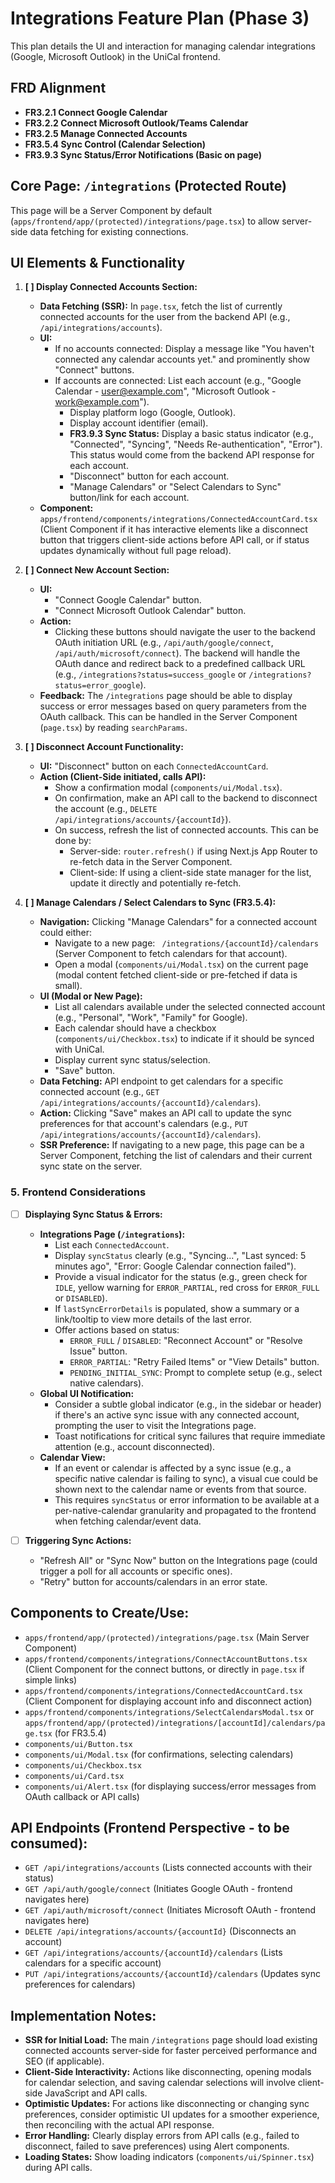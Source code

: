 # Integrations Feature Plan (Phase 3)

This plan details the UI and interaction for managing calendar integrations (Google, Microsoft Outlook) in the UniCal frontend.

## FRD Alignment
*   **FR3.2.1 Connect Google Calendar**
*   **FR3.2.2 Connect Microsoft Outlook/Teams Calendar**
*   **FR3.2.5 Manage Connected Accounts**
*   **FR3.5.4 Sync Control (Calendar Selection)**
*   **FR3.9.3 Sync Status/Error Notifications (Basic on page)**

## Core Page: `/integrations` (Protected Route)

This page will be a Server Component by default (`apps/frontend/app/(protected)/integrations/page.tsx`) to allow server-side data fetching for existing connections.

## UI Elements & Functionality

1.  **[ ] Display Connected Accounts Section:**
    *   **Data Fetching (SSR):** In `page.tsx`, fetch the list of currently connected accounts for the user from the backend API (e.g., `/api/integrations/accounts`).
    *   **UI:**
        *   If no accounts connected: Display a message like "You haven't connected any calendar accounts yet." and prominently show "Connect" buttons.
        *   If accounts are connected: List each account (e.g., "Google Calendar - user@example.com", "Microsoft Outlook - work@example.com").
            *   Display platform logo (Google, Outlook).
            *   Display account identifier (email).
            *   **FR3.9.3 Sync Status:** Display a basic status indicator (e.g., "Connected", "Syncing", "Needs Re-authentication", "Error"). This status would come from the backend API response for each account.
            *   "Disconnect" button for each account.
            *   "Manage Calendars" or "Select Calendars to Sync" button/link for each account.
    *   **Component:** `apps/frontend/components/integrations/ConnectedAccountCard.tsx` (Client Component if it has interactive elements like a disconnect button that triggers client-side actions before API call, or if status updates dynamically without full page reload).

2.  **[ ] Connect New Account Section:**
    *   **UI:**
        *   "Connect Google Calendar" button.
        *   "Connect Microsoft Outlook Calendar" button.
    *   **Action:**
        *   Clicking these buttons should navigate the user to the backend OAuth initiation URL (e.g., `/api/auth/google/connect`, `/api/auth/microsoft/connect`). The backend will handle the OAuth dance and redirect back to a predefined callback URL (e.g., `/integrations?status=success_google` or `/integrations?status=error_google`).
    *   **Feedback:** The `/integrations` page should be able to display success or error messages based on query parameters from the OAuth callback. This can be handled in the Server Component (`page.tsx`) by reading `searchParams`.

3.  **[ ] Disconnect Account Functionality:**
    *   **UI:** "Disconnect" button on each `ConnectedAccountCard`.
    *   **Action (Client-Side initiated, calls API):**
        *   Show a confirmation modal (`components/ui/Modal.tsx`).
        *   On confirmation, make an API call to the backend to disconnect the account (e.g., `DELETE /api/integrations/accounts/{accountId}`).
        *   On success, refresh the list of connected accounts. This can be done by:
            *   Server-side: `router.refresh()` if using Next.js App Router to re-fetch data in the Server Component.
            *   Client-side: If using a client-side state manager for the list, update it directly and potentially re-fetch.

4.  **[ ] Manage Calendars / Select Calendars to Sync (FR3.5.4):**
    *   **Navigation:** Clicking "Manage Calendars" for a connected account could either:
        *   Navigate to a new page: ` /integrations/{accountId}/calendars` (Server Component to fetch calendars for that account).
        *   Open a modal (`components/ui/Modal.tsx`) on the current page (modal content fetched client-side or pre-fetched if data is small).
    *   **UI (Modal or New Page):**
        *   List all calendars available under the selected connected account (e.g., "Personal", "Work", "Family" for Google).
        *   Each calendar should have a checkbox (`components/ui/Checkbox.tsx`) to indicate if it should be synced with UniCal.
        *   Display current sync status/selection.
        *   "Save" button.
    *   **Data Fetching:** API endpoint to get calendars for a specific connected account (e.g., `GET /api/integrations/accounts/{accountId}/calendars`).
    *   **Action:** Clicking "Save" makes an API call to update the sync preferences for that account's calendars (e.g., `PUT /api/integrations/accounts/{accountId}/calendars`).
    *   **SSR Preference:** If navigating to a new page, this page can be a Server Component, fetching the list of calendars and their current sync state on the server.

### 5. Frontend Considerations

*   [ ] **Displaying Sync Status & Errors:**
    *   **Integrations Page (`/integrations`):**
        *   List each `ConnectedAccount`.
        *   Display `syncStatus` clearly (e.g., "Syncing...", "Last synced: 5 minutes ago", "Error: Google Calendar connection failed").
        *   Provide a visual indicator for the status (e.g., green check for `IDLE`, yellow warning for `ERROR_PARTIAL`, red cross for `ERROR_FULL` or `DISABLED`).
        *   If `lastSyncErrorDetails` is populated, show a summary or a link/tooltip to view more details of the last error.
        *   Offer actions based on status:
            *   `ERROR_FULL` / `DISABLED`: "Reconnect Account" or "Resolve Issue" button.
            *   `ERROR_PARTIAL`: "Retry Failed Items" or "View Details" button.
            *   `PENDING_INITIAL_SYNC`: Prompt to complete setup (e.g., select native calendars).
    *   **Global UI Notification:**
        *   Consider a subtle global indicator (e.g., in the sidebar or header) if there's an active sync issue with any connected account, prompting the user to visit the Integrations page.
        *   Toast notifications for critical sync failures that require immediate attention (e.g., account disconnected).
    *   **Calendar View:**
        *   If an event or calendar is affected by a sync issue (e.g., a specific native calendar is failing to sync), a visual cue could be shown next to the calendar name or events from that source.
        *   This requires `syncStatus` or error information to be available at a per-native-calendar granularity and propagated to the frontend when fetching calendar/event data.

*   [ ] **Triggering Sync Actions:**
    *   "Refresh All" or "Sync Now" button on the Integrations page (could trigger a poll for all accounts or specific ones).
    *   "Retry" button for accounts/calendars in an error state.

## Components to Create/Use:

*   `apps/frontend/app/(protected)/integrations/page.tsx` (Main Server Component)
*   `apps/frontend/components/integrations/ConnectAccountButtons.tsx` (Client Component for the connect buttons, or directly in `page.tsx` if simple links)
*   `apps/frontend/components/integrations/ConnectedAccountCard.tsx` (Client Component for displaying account info and disconnect action)
*   `apps/frontend/components/integrations/SelectCalendarsModal.tsx` or `apps/frontend/app/(protected)/integrations/[accountId]/calendars/page.tsx` (for FR3.5.4)
*   `components/ui/Button.tsx`
*   `components/ui/Modal.tsx` (for confirmations, selecting calendars)
*   `components/ui/Checkbox.tsx`
*   `components/ui/Card.tsx`
*   `components/ui/Alert.tsx` (for displaying success/error messages from OAuth callback or API calls)

## API Endpoints (Frontend Perspective - to be consumed):

*   `GET /api/integrations/accounts` (Lists connected accounts with their status)
*   `GET /api/auth/google/connect` (Initiates Google OAuth - frontend navigates here)
*   `GET /api/auth/microsoft/connect` (Initiates Microsoft OAuth - frontend navigates here)
*   `DELETE /api/integrations/accounts/{accountId}` (Disconnects an account)
*   `GET /api/integrations/accounts/{accountId}/calendars` (Lists calendars for a specific account)
*   `PUT /api/integrations/accounts/{accountId}/calendars` (Updates sync preferences for calendars)

## Implementation Notes:
*   **SSR for Initial Load:** The main `/integrations` page should load existing connected accounts server-side for faster perceived performance and SEO (if applicable).
*   **Client-Side Interactivity:** Actions like disconnecting, opening modals for calendar selection, and saving calendar selections will involve client-side JavaScript and API calls.
*   **Optimistic Updates:** For actions like disconnecting or changing sync preferences, consider optimistic UI updates for a smoother experience, then reconciling with the actual API response.
*   **Error Handling:** Clearly display errors from API calls (e.g., failed to disconnect, failed to save preferences) using Alert components.
*   **Loading States:** Show loading indicators (`components/ui/Spinner.tsx`) during API calls.
